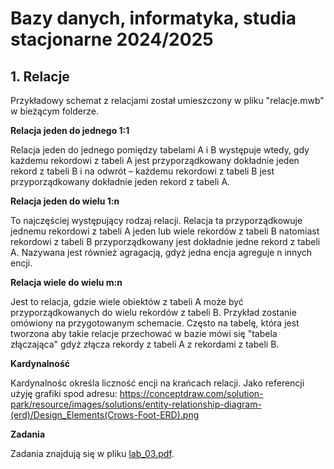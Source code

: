 # Bazy danych, informatyka, studia stacjonarne 2024/2025


## **1. Relacje**

Przykładowy schemat z relacjami został umieszczony w pliku "relacje.mwb" w bieżącym folderze.

**Relacja jeden do jednego 1:1**

Relacja jeden do jednego pomiędzy tabelami A i B występuje wtedy, gdy każdemu rekordowi z tabeli A jest przyporządkowany dokładnie jeden rekord z tabeli B i na odwrót – każdemu rekordowi z tabeli B jest przyporządkowany dokładnie jeden rekord z tabeli A.

**Relacja jeden do wielu 1:n**

To najczęściej występujący rodzaj relacji. Relacja ta przyporządkowuje jednemu rekordowi z tabeli A jeden lub wiele rekordów z tabeli B natomiast rekordowi z tabeli B przyporządkowany jest dokładnie jedne rekord z tabeli A. Nazywana jest również agragacją, gdyż jedna encja agreguje n innych encji.

**Relacja wiele do wielu m:n**

Jest to relacja, gdzie wiele obiektów z tabeli A może być przyporządkowanych do wielu rekordów z tabeli B. Przykład zostanie omówiony na przygotowanym schemacie. Często na tabelę, która jest tworzona aby takie relacje przechować w bazie mówi się "tabela złączająca" gdyż złącza rekordy z tabeli A z rekordami z tabeli B.

**Kardynalność**

Kardynalnośc określa liczność encji na krańcach relacji. Jako referencji użyję grafiki spod adresu: https://conceptdraw.com/solution-park/resource/images/solutions/entity-relationship-diagram-(erd)/Design_Elements(Crows-Foot-ERD).png


**Zadania**

Zadania znajdują się w pliku [lab_03.pdf](lab_03.pdf).
